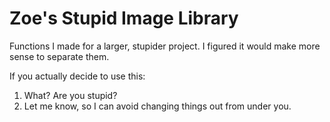 # Zoe's Stupid Image Library

Functions I made for a larger, stupider project. I figured it would make more sense to separate them.

If you actually decide to use this:
1) What? Are you stupid?
2) Let me know, so I can avoid changing things out from under you.
